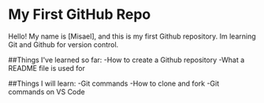 # My First GitHub Repo
Hello! My name is [Misael], and this is my first Github repository.
Im learning Git and Github for version control.

##Things I've learned so far:
-How to create a Github repository
-What a README file is used for

##Things I will learn:
-Git commands
-How to clone and fork
-Git commands on VS Code
